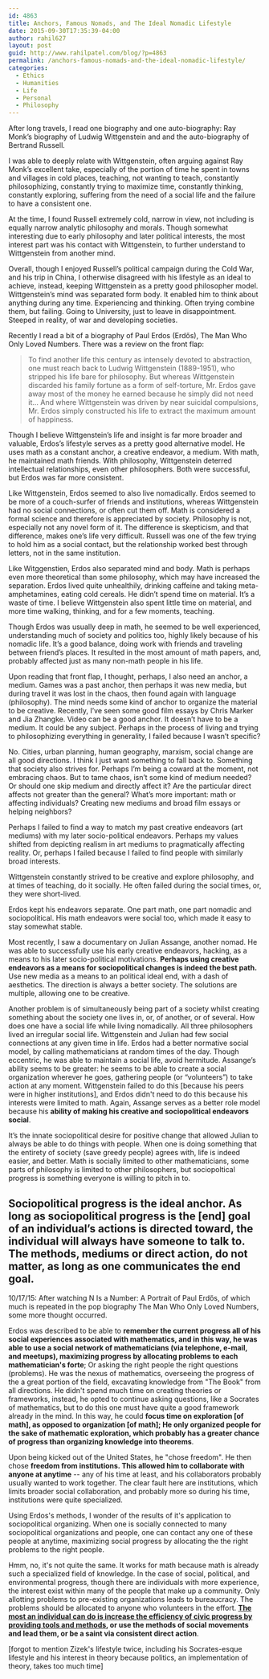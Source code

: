 ```yaml
---
id: 4863
title: Anchors, Famous Nomads, and The Ideal Nomadic Lifestyle
date: 2015-09-30T17:35:39-04:00
author: rahil627
layout: post
guid: http://www.rahilpatel.com/blog/?p=4863
permalink: /anchors-famous-nomads-and-the-ideal-nomadic-lifestyle/
categories:
  - Ethics
  - Humanities
  - Life
  - Personal
  - Philosophy
---
```

After long travels, I read one biography and one auto-biography: Ray Monk’s biography of Ludwig Wittgenstein and and the auto-biography of Bertrand Russell.

I was able to deeply relate with Wittgenstein, often arguing against Ray Monk’s excellent take, especially of the portion of time he spent in towns and villages in cold places, teaching, not wanting to teach, constantly philosophizing, constantly trying to maximize time, constantly thinking, constantly exploring, suffering from the need of a social life and the failure to have a consistent one.

At the time, I found Russell extremely cold, narrow in view, not including is equally narrow analytic philosophy and morals. Though somewhat interesting due to early philosophy and later political interests, the most interest part was his contact with Wittgenstein, to further understand to Wittgenstein from another mind.

Overall, though I enjoyed Russell’s political campaign during the Cold War, and his trip in China, I otherwise disagreed with his lifestyle as an ideal to achieve, instead, keeping Wittgenstein as a pretty good philosopher model. Wittgenstein’s mind was separated form body. It enabled him to think about anything during any time. Experiencing and thinking. Often trying combine them, but failing. Going to University, just to leave in disappointment. Steeped in reality, of war and developing societies.

Recently I read a bit of a biography of Paul Erdos (Erdős), The Man Who Only Loved Numbers. There was a review on the front flap:
<blockquote>To find another life this century as intensely devoted to abstraction, one must reach back to Ludwig Wittgenstein (1889-1951), who stripped his life bare for philosophy. But whereas Wittgenstein discarded his family fortune as a form of self-torture, Mr. Erdos gave away most of the money he earned because he simply did not need it... And where Wittgenstein was driven by near suicidal compulsions, Mr. Erdos simply constructed his life to extract the maximum amount of happiness.
</blockquote>
Though I believe Wittgenstein’s life and insight is far more broader and valuable, Erdos’s lifestyle serves as a pretty good alternative model. He uses math as a constant anchor, a creative endeavor, a medium. With math, he maintained math friends. With philosophy, Wittgenstein deterred intellectual relationships, even other philosophers. Both were successful, but Erdos was far more consistent. 

Like Wittgenstein, Erdos seemed to also live nomadically. Erdos seemed to be more of a couch-surfer of friends and institutions, whereas Wittgenstein had no social connections, or often cut them off. Math is considered a formal science and therefore is appreciated by society. Philosophy is not, especially not any novel form of it. The difference is skepticism, and that difference, makes one’s life very difficult. Russell was one of the few trying to hold him as a social contact, but the relationship worked best through letters, not in the same institution.

Like Witggenstien, Erdos also separated mind and body. Math is perhaps even more theoretical than some philosophy, which may have increased the separation. Erdos lived quite unhealthily, drinking caffeine and taking meta-amphetamines, eating cold cereals. He didn’t spend time on material. It’s a waste of time. I believe Wittgenstein also spent little time on material, and more time walking, thinking, and for a few moments, teaching.

Though Erdos was usually deep in math, he seemed to be well experienced, understanding much of society and politics too, highly likely because of his nomadic life. It’s a good balance, doing work with friends and traveling between friend’s places. It resulted in the most amount of math papers, and, probably affected just as many non-math people in his life.

Upon reading that front flap, I thought, perhaps, I also need an anchor, a medium. Games was a past anchor, then perhaps it was new media, but during travel it was lost in the chaos, then found again with language (philosophy). The mind needs some kind of anchor to organize the material to be creative. Recently, I’ve seen some good film essays by Chris Marker and Jia Zhangke. Video can be a good anchor. It doesn’t have to be a medium. It could be any subject. Perhaps in the process of living and trying to philosophizing everything in generality, I failed because I wasn’t specific?

No. Cities, urban planning, human geography, marxism, social change are all good directions. I think I just want something to fall back to. Something that society also strives for. Perhaps I’m being a coward at the moment, not embracing chaos. But to tame chaos, isn’t some kind of medium needed? Or should one skip medium and directly affect it? Are the particular direct affects not greater than the general? What’s more important: math or affecting individuals? Creating new mediums and broad film essays or helping neighbors?

Perhaps I failed to find a way to match my past creative endeavors (art mediums) with my later socio-political endeavors. Perhaps my values shifted from depicting realism in art mediums to pragmatically affecting reality. Or, perhaps I failed because I failed to find people with similarly broad interests.

Wittgenstein constantly strived to be creative and explore philosophy, and at times of teaching, do it socially. He often failed during the social times, or, they were short-lived.

Erdos kept his endeavors separate. One part math, one part nomadic and sociopolitical. His math endeavors were social too, which made it easy to stay somewhat stable.

Most recently, I saw a documentary on Julian Assange, another nomad. He was able to successfully use his early creative endeavors, hacking, as a means to his later socio-political motivations. <strong>Perhaps using creative endeavors as a means for sociopolitical changes is indeed the best path.</strong> Use new media as a means to an political ideal end, with a dash of aesthetics. The direction is always a better society. The solutions are multiple, allowing one to be creative.

Another problem is of simultaneously being part of a society whilst creating something about the society one lives in, or, of another, or of several. How does one have a social life while living nomadically. All three philosophers lived an irregular social life. Wittgenstein and Julian had few social connections at any given time in life. Erdos had a better normative social model, by calling mathematicians at random times of the day. Though eccentric, he was able to maintain a social life, avoid hermitude. Assange’s ability seems to be greater: he seems to be able to create a social organization wherever he goes, gathering people (or “volunteers”) to take action at any moment. Wittgenstein failed to do this [because his peers were in higher institutions], and Erdos didn't need to do this because his interests were limited to math. Again, Assange serves as a better role model because his <strong>ability of making his creative and sociopolitical endeavors social</strong>.

It’s the innate sociopolitical desire for positive change that allowed Julian to always be able to do things with people. When one is doing something that the entirety of society (save greedy people) agrees with, life is indeed easier, and better. Math is socially limited to other mathematicians, some parts of philosophy is limited to other philosophers, but sociopoltical progress is something everyone is willing to pitch in to.

<strong>Sociopolitical progress is the ideal anchor. As long as sociopolitical progress is the [end] goal of an individual’s actions is directed toward, the individual will always have someone to talk to. The methods, mediums or direct action, do not matter, as long as one communicates the end goal</strong>.
--

10/17/15:
After watching N Is a Number: A Portrait of Paul Erdős, of which much is repeated in the pop biography The Man Who Only Loved Numbers, some more thought occurred.

Erdos was described to be able to <strong>remember the current progress all of his social experiences associated with mathematics, and in this way, he was able to use a social network of mathematicians (via telephone, e-mail, and meetups), maximizing progress by allocating problems to each mathematician's forte</strong>; Or asking the right people the right questions (problems). He was the nexus of mathematics, overseeing the progress of the a great portion of the field, excavating knowledge from "The Book" from all directions. He didn't spend much time on creating theories or frameworks, instead, he opted to continue asking questions, like a Socrates of mathematics, but to do this one must have quite a good framework already in the mind. In this way, he could <strong>focus time on exploration [of math], as opposed to organization [of math]; He only organized people for the sake of mathematic exploration, which probably has a greater chance of progress than organizing knowledge into theorems</strong>.

Upon being kicked out of the United States, he "chose freedom". He then chose <strong>freedom from institutions. This allowed him to collaborate with anyone at anytime</strong> -- any of his time at least, and his collaborators probably usually wanted to work together. The clear fault here are institutions, which limits broader social collaboration, and probably more so during his time, institutions were quite specialized.

Using Erdos's methods, I wonder of the results of it's application to sociopolitical organizing. When one is socially connected to many sociopolitical organizations and people, one can contact any one of these people at anytime, maximizing social progress by allocating the the right problems to the right people.

Hmm, no, it's not quite the same. It works for math because math is already such a specialized field of knowledge. In the case of social, political, and environmental progress, though there are individuals with more experience, the interest exist within many of the people that make up a community. Only allotting problems to pre-existing organizations leads to bureaucracy. The problems should be allocated to anyone who volunteers in the effort. <strong><a href="http://www.rahilpatel.com/blog/decision-making-civics-and-technology">The most an individual can do is increase the efficiency of civic progress by providing tools and methods</a>, or use the methods of social movements and lead them, or be a saint via consistent direct action</strong>.

[forgot to mention Zizek's lifestyle twice, including his Socrates-esque lifestyle and his interest in theory because politics, an implementation of theory, takes too much time]